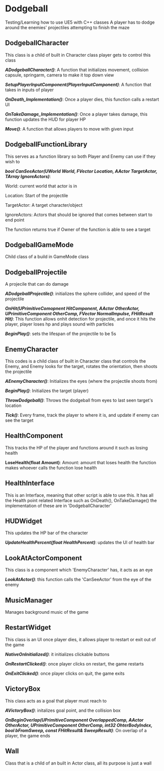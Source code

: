 # Dodgeball

Testing/Learning how to use UE5 with C++ classes
A player has to dodge around the enemies' projectiles attempting to finish the maze

## DodgeballCharacter
This class is a child of built in Character class player gets to control this class

_**ADodgeballCharacter()**_: A function that initializes movement, collision capsule, springarm, camera to make it top down view

_**SetupPlayerInputComponent(PlayerInputComponent)**_: A function that takes in inputs of player

_**OnDeath_Implementation()**_: Once a player dies, this function calls a restart UI

_**OnTakeDamage_Implementation()**_: Once a player takes damage, this function updates the HUD for player HP

_**Move()**_: A function that allows players to move with given input

## DodgeballFunctionLibrary
This serves as a function library so both Player and Enemy can use if they wish to

_**bool CanSeeActor(UWorld World, FVector Location, AActor TargetActor, TArray<AActor>  IgnoreActors)**_:

  World: current world that actor is in
  
  Location: Start of the projectile
  
  TargetActor: A target character/object
  
  IgnoreActors: Actors that should be ignored that comes between start to end point
  
  The function returns true if Owner of the function is able to see a target
  
## DodgeballGameMode
Child class of a build in GameMode class

## DodgeballProjectile
A projecile that can do damage

_**ADodgeballProjectile()**_: initializes the sphere collider, and speed of the projectile

_**OnHit(UPrimitiveComopnent HitComponent, AActor OtherActor, UPrimitiveComponent OtherComp, FVector NormalImpulse, FHitResult Hit)**_: This function allows onhit detection for projectile, and once it hits the player, player loses hp and plays sound with particles

_**BeginPlay()**_: sets the lifespan of the projectile to be 5s

## EnemyCharacter
This codes is a child class of built in Character class that controls the Enemy, and Enemy looks for the target, rotates the orientation, then shoots the projectile

_**AEnemyCharacter()**_: Initializes the eyes (where the projectile shoots from)

_**BeginPlay()**_: Initializes the target (player)

_**ThrowDodgeball()**_: Throws the dodgeball from eyes to last seen target's location

_**Tick()**_: Every frame, track the player to where it is, and update if enemy can see the target

## HealthComponent
This tracks the HP of the player and functions around it such as losing health

**LoseHealth(float Amount)**:
  Amount: amount that loses health
  the function makes whoever calls the function lose health

## HealthInterface
This is an Interface, meaning that other script is able to use this. 
It has all the Health point related Interface such as OnDeath(), OnTakeDamage() the implementation of these are in 'DodgeballCharacter'

## HUDWidget
This updates the HP bar of the character

_**UpdateHealthPercent(float HealthPercent)**_: updates the UI of health bar

## LookAtActorComponent
This class is a component which 'EnemyCharacter' has, it acts as an eye

_**LookAtActor()**_: this function calls the 'CanSeeActor' from the eye of the enemy

## MusicManager
Manages background music of the game

## RestartWidget
This class is an UI once player dies, it allows player to restart or exit out of the game

_**NativeOnInitialized()**_: it initializes clickable buttons 

_**OnRestartClicked()**_: once player clicks on restart, the game restarts

_**OnExitClicked()**_: once player clicks on quit, the game exits

## VictoryBox
This class acts as a goal that player must reach to

_**AVictoryBox()**_: initalizes goal point, and the collision box

_**OnBeginOverlap(UPrimitiveComponent OverlappedComp, AActor OtherActor, UPrimitiveComponent OtherComp, int32 OhterBodyIndex, bool bFromSweep, const FHitResult& SweepResult)**_:
  On overlap of a player, the game ends

## Wall
Class that is a child of an built in Actor class, all its purpose is just a wall
